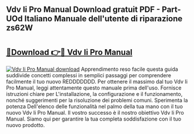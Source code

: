 ## Vdv Ii Pro Manual Download gratuit PDF - Part-UOd Italiano Manuale dell'utente di riparazione zs62W

# <h2><a href="http://df961sb.blite.top/?on=Vdv+Ii+Pro+Manual">🔗Download 👉🔴 Vdv Ii Pro Manual</a></h2>

[![Vdv Ii Pro Manual download](https://i.imgur.com/lujVjoI.png)](http://df961sb.blite.top/?on=Vdv+Ii+Pro+Manual)
Apprendimento reso facile questa guida suddivide concetti complessi in semplici passaggi per comprendere facilmente il tuo nuovo REDDDDDDD. Per ottenere il massimo dal tuo Vdv Ii Pro Manual, leggi attentamente questo manuale prima dell'uso. Fornisce istruzioni chiare per L'installazione, la configurazione e il funzionamento, nonché suggerimenti per la risoluzione dei problemi comuni. Sperimenta la potenza Dell'elenco delle funzionalità nel palmo della tua mano con il tuo nuovo Vdv Ii Pro Manual. Il vostro successo è il nostro obiettivo Vdv Ii Pro Manual. Siamo qui per garantire la tua completa soddisfazione con il tuo nuovo prodotto.
